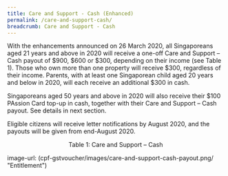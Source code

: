 ```yaml
---
title: Care and Support - Cash (Enhanced)
permalink: /care-and-support-cash/
breadcrumb: Care and Support - Cash
---
```


With the enhancements announced on 26 March 2020, all Singaporeans aged 21 years and above in 2020 will receive a one-off Care and Support – Cash payout of $900, $600 or $300, depending on their income (see Table 1). Those who own more than one property will receive $300, regardless of their income. Parents, with at least one Singaporean child aged 20 years and below in 2020, will each receive an additional $300 in cash.

Singaporeans aged 50 years and above in 2020 will also receive their $100 PAssion Card top-up in cash, together with their Care and Support – Cash payout. See details in next section.

Eligible citizens will receive letter notifications by August 2020, and the payouts will be given from end-August 2020.

<div align='center'>Table 1: Care and Support – Cash</div>

image-url: (cpf-gstvoucher/images/care-and-support-cash-payout.png/ "Entitlement")
